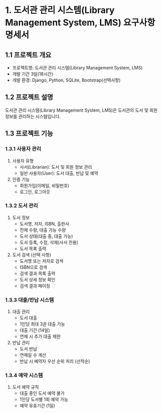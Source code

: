 # 1. 도서관 관리 시스템(Library Management System, LMS) 요구사항 명세서

## 1.1 프로젝트 개요

- 프로젝트명: 도서관 관리 시스템(Library Management System, LMS)
- 개발 기간 3일(18시간)
- 개발 환경: Django, Python, SQLite, Bootstrap(선택사항)

## 1.2 프로젝트 설명

도서관 관리 시스템(Library Management System, LMS)은 도서관의 도서 및 회원 정보를 관리하는 시스템입니다.

## 1.3 프로젝트 기능

### 1.3.1 사용자 관리
1. 사용자 유형
    - 사서(Librarian): 도서 및 회원 정보 관리
    - 일반 사용자(User): 도서 대출, 반납 및 예약
2. 인증 기능
    - 회원가입(이메일, 비밀번호)
    - 로그인, 로그아웃

### 1.3.2 도서 관리
1. 도서 정보
    - 도서명, 저자, ISBN, 출판사
    - 전체 수량, 대출 가능 수량
    - 도서 상태(대출 중, 대출 가능)
    - 도서 등록, 수정, 삭제(사서 전용)
    - 도서 목록 출력
2. 도서 검색 (선택 사항)
    - 도서명 또는 저자로 검색
    - ISBN으로 검색
    - 검색 결과 목록 출력
    - 도서 상세 정보 확인
    - 검색 결과 페이징

### 1.3.3 대출/반납 시스템
1. 대출 관리
    - 도서 대출
    - 1인당 최대 3권 대출 가능
    - 대출 기간 (14일)
    - 연체 시 추가 대출 제한
2. 반납 관리
    - 도서 반납
    - 연체일 수 계산
    - 반납 시 예약자 우선 순위 처리 (선착순)

### 1.3.4 예약 시스템
1. 도서 예약 규칙
    - 대출 중인 도서 예약 불가
    - 1인당 도서별 1회 예약 가능
    - 예약 유효기간 (1일)
